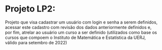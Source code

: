 # Projeto LP2:

Projeto que visa cadastrar um usuário com login e senha a serem definidos, acessar este cadastro com revisão dos dados anteriormente definidos e, por fim,
atrelar ao usuário um curso a ser definido (utilizados como base os cursos que compoem o Instituto de Matemática e Estatística da UERJ, válido para setembro de 2022)
